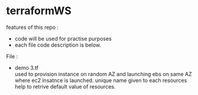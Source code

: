 # terraformWS
features of this repo :
- code will be used for practise purposes
- each file code description is below.

File :
- demo 3.tf  
             used to provision instance on random AZ and launching ebs on same AZ where ec2 insatnce is launched.
             unique name given to each resources help to retrive default value of resources.

